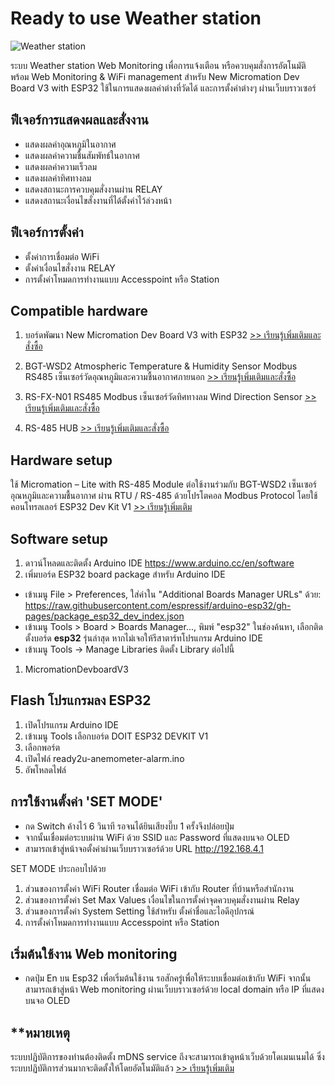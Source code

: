 # Ready to use Weather station

![Weather station](https://github.com/imiconsystem/ready2u-rs485-weather-station/blob/main/images/cover.JPG)

ระบบ Weather station Web Monitoring เพื่อการแจ้งเตือน หรือควบคุมสั่งการอัตโนมัติ พร้อม Web Monitoring & WiFi management สำหรับ New Micromation Dev Board V3 with ESP32 ใช้ในการแสดงผลค่าต่างที่วัดได้ และการตั้งค่าต่างๆ ผ่านเว็บบราวเซอร์


## ฟีเจอร์การแสดงผลและสั่งงาน
- แสดงผลค่าอุณหภูมิในอากาศ
- แสดงผลค่าความชื้นสัมพัทธ์ในอากาศ
- แสดงผลค่าความเร็วลม
- แสดงผลค่าทิศทางลม
- แสดงสถานะการควบคุมสั่งงานผ่าน RELAY
- แสดงสถานะเงื่อนไขสั่งงานที่ได้ตั้งค่าไว้ล่วงหน้า

## ฟีเจอร์การตั้งค่า
- ตั้งค่าการเชื่อมต่อ WiFi
- ตั้งค่าเงื่อนไขสั่งงาน RELAY
- การตั้งค่าโหมดการทำงานแบบ Accesspoint หรือ Station


## Compatible hardware
1. บอร์ดพัฒนา New Micromation Dev Board V3 with ESP32 [>> เรียนรู้เพิ่มเติมและสั่งซื้อ](https://www.imiconsystem.com/product/new-micromation-dev-board-v3-lite-with-esp32-and-enclosure/)

2. BGT-WSD2 Atmospheric Temperature & Humidity Sensor Modbus RS485 เซ็นเซอร์วัดอุณหภูมิและความชื้นอากาศภายนอก [>> เรียนรู้เพิ่มเติมและสั่งซื้อ](https://www.imiconsystem.com/product/rs485-atmospheric-%e0%b9%80%e0%b8%8b%e0%b9%87%e0%b8%99%e0%b9%80%e0%b8%8b%e0%b8%ad%e0%b8%a3%e0%b9%8c%e0%b8%a7%e0%b8%b1%e0%b8%94%e0%b8%ad%e0%b8%b8%e0%b8%93%e0%b8%ab%e0%b8%a0%e0%b8%b9%e0%b8%a1%e0%b8%b4/)

3. RS-FX-N01 RS485 Modbus เซ็นเซอร์วัดทิศทางลม Wind Direction Sensor [>> เรียนรู้เพิ่มเติมและสั่งซื้อ](https://www.imiconsystem.com/product/rs-fx-n01-rs485-%e0%b9%80%e0%b8%8b%e0%b9%87%e0%b8%99%e0%b9%80%e0%b8%8b%e0%b8%ad%e0%b8%a3%e0%b9%8c%e0%b8%a7%e0%b8%b1%e0%b8%94%e0%b8%97%e0%b8%b4%e0%b8%a8%e0%b8%97%e0%b8%b2%e0%b8%87%e0%b8%a5%e0%b8%a1/)

3. RS-485 HUB [>> เรียนรู้เพิ่มเติมและสั่งซื้อ](https://www.imiconsystem.com/product/rs-485-hub/)

## Hardware setup

ใช้ Micromation – Lite with RS-485 Module ต่อใช้งานร่วมกับ BGT-WSD2 เซ็นเซอร์อุณหภูมิและความชื้นอากาศ ผ่าน RTU / RS-485 ด้วยโปรโตคอล Modbus Protocol โดยใช้คอนโทรลเลอร์ ESP32 Dev Kit V1 [>> เรียนรู้เพิ่มเติม](https://www.imiconsystem.com/product/rs485-atmospheric-%e0%b9%80%e0%b8%8b%e0%b9%87%e0%b8%99%e0%b9%80%e0%b8%8b%e0%b8%ad%e0%b8%a3%e0%b9%8c%e0%b8%a7%e0%b8%b1%e0%b8%94%e0%b8%ad%e0%b8%b8%e0%b8%93%e0%b8%ab%e0%b8%a0%e0%b8%b9%e0%b8%a1%e0%b8%b4/)


## Software setup
1. ดาวน์โหลดและติดตั้ง Arduino IDE https://www.arduino.cc/en/software
2. เพิ่มบอร์ด ESP32 board package สำหรับ Arduino IDE
- เข้าเมนู File > Preferences, ใส่ค่าใน "Additional Boards Manager URLs" ด้วย: https://raw.githubusercontent.com/espressif/arduino-esp32/gh-pages/package_esp32_dev_index.json
- เข้าเมนู Tools > Board > Boards Manager..., พิมพ์ "esp32" ในช่องค้นหา, เลือกติดตั้งบอร์ด ****esp32**** รุ่นล่าสุด หากไม่เจอให้รีสาตาร์ทโปรแกรม Arduino IDE
- เข้าเมนู Tools -> Manage Libraries ติดตั้ง Library ต่อไปนี้
1. MicromationDevboardV3

## Flash โปรแกรมลง ESP32
1. เปิดโปรแกรม Arduino IDE
2. เข้าเมนู Tools เลือกบอร์ด DOIT ESP32 DEVKIT V1
3. เลือกพอร์ต
5. เปิดไฟล์ ready2u-anemometer-alarm.ino
6. อัพโหลดไฟล์

## การใช้งานตั้งค่า 'SET MODE' 
- กด Switch ค้างไว้ 6 วินาที รอจนได้ยินเสียงบี๊บ 1 ครั้งจึงปล่อยปุ่ม
- จากนั้นเชื่อมต่อระบบผ่าน WiFi ด้วย SSID และ Password ที่แสดงบนจอ OLED
- สามารถเข้าสู่หน้าจอตั้งค่าผ่านเว็บบราวเซอร์ด้วย URL http://192.168.4.1

SET MODE ประกอบไปด้วย

1. ส่วนของการตั้งค่า WiFi Router เชื่อมต่อ WiFi เข้ากับ Router ที่บ้านหรือสำนักงาน
2. ส่วนของการตั้งค่า Set Max Values เงื่อนไขในการตั้งค่าจุดควบคุมสั่งงานผ่าน Relay
3. ส่วนของการตั้งค่า System Setting ใช้สำหรับ ตั้งค่าชื่อและไอดีอุปกรณ์
4. การตั้งค่าโหมดการทำงานแบบ Accesspoint หรือ Station

## เริ่มต้นใช้งาน Web monitoring
- กดปุ่ม En บน Esp32 เพื่อเริ่มต้นใช้งาน รอสักครู่เพื่อให้ระบบเชื่อมต่อเข้ากับ WiFi จากนั้นสามารถเข้าสู่หน้า Web monitoring ผ่านเว็บบราวเซอร์ด้วย local domain หรือ IP ที่แสดงบนจอ OLED

## **หมายเหตุ

ระบบปฏิบัติการของท่านต้องติดตั้ง mDNS service ถึงจะสามารถเข้าดูหน้าเว็บด้วยโดเมนเนมได้ ซึ่งระบบปฏิบัติการส่วนมากจะติดตั้งให้โดยอัตโนมัติแล้ว  [>> เรียนรู้เพิ่มเติม](https://espressif.github.io/esp-protocols/mdns/en/index.html)
